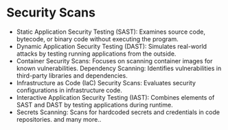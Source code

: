 # Security Scans


- Static Application Security Testing (SAST): Examines source code, bytecode, or binary code
without executing the program.
- Dynamic Application Security Testing (DAST): Simulates real-world attacks by testing running
applications from the outside.
- Container Security Scans: Focuses on scanning container images for known vulnerabilities.
Dependency Scanning: Identifies vulnerabilities in third-party libraries and dependencies.
- Infrastructure as Code (IaC) Security Scans: Evaluates security configurations in
infrastructure code.
- Interactive Application Security Testing (IAST): Combines elements of SAST and DAST by
testing applications during runtime.
- Secrets Scanning: Scans for hardcoded secrets and credentials in code repositories.
and many more..
